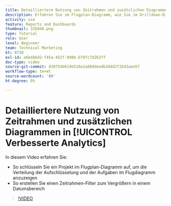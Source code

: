 ```yaml
---
title: Detailliertere Nutzung von Zeitrahmen und zusätzlichen Diagrammen in [!UICONTROL Verbesserte Analytics]
description: Erfahren Sie im Flugplan-Diagramm, wie Sie im Drilldown-Diagramm ein Projekt detailliert betrachten können, damit das Niederschlagsdiagramm und die Aufgaben im Flugdiagramm in Workfront angezeigt werden.
activity: use
feature: Reports and Dashboards
thumbnail: 335048.png
type: Tutorial
role: User
level: Beginner
team: Technical Marketing
kt: 8730
exl-id: a6b4b6d2-f45a-452f-990b-bf8fc7d263ff
doc-type: video
source-git-commit: d39754b619e526e1a869deedb38dd2f2b43aee57
workflow-type: tm+mt
source-wordcount: '89'
ht-degree: 0%

---
```


# Detailliertere Nutzung von Zeitrahmen und zusätzlichen Diagrammen in [!UICONTROL Verbesserte Analytics]

In diesem Video erfahren Sie:

* So schlüsseln Sie ein Projekt im Flugplan-Diagramm auf, um die Verteilung der Aufschlüsselung und der Aufgaben im Flugdiagramm anzuzeigen
* So erstellen Sie einen Zeitrahmen-Filter zum Vergrößern in einem Datumsbereich

>[!VIDEO](https://video.tv.adobe.com/v/335048/?quality=12)
